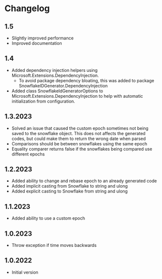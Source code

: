 ﻿# Changelog
## 1.5
- Slightly improved performance
- Improved documentation

## 1.4
- Added dependency injection helpers using Microsoft.Extensions.DependencyInjection.
  - To avoid package dependency bloating, this was added to package SnowflakeIDGenerator.DependencyInjection
- Added class SnowflakeIdGeneratorOptions to Microsoft.Extensions.DependencyInjection to help with automatic initialization from configuration.

## 1.3.2023
- Solved an issue that caused the custom epoch sometimes not being saved to the snowflake object. This does not affects the generated codes, but could make them to return the wrong date when parsed
- Comparisons should be between snowflakes using the same epoch
- Equality comparer returns false if the snowflakes being compared use different epochs

## 1.2.2023
- Added ability to change and rebase epoch to an already generated code
- Added implicit casting from Snowflake to string and ulong
- Added explicit casting to Snowflake from string and ulong

## 1.1.2023
- Added ability to use a custom epoch

## 1.0.2023
- Throw exception if time moves backwards

## 1.0.2022
- Initial version
